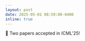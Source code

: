 ```yaml
---
layout: post
date: 2025-05-01 08:59:00-0400
inline: true
---
```


:tada: Two papers accepted in ICML'25! 
